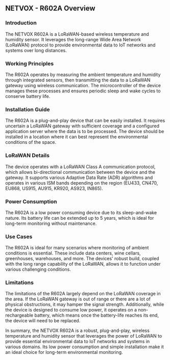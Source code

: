## NETVOX - R602A Overview

### Introduction

The NETVOX R602A is a LoRaWAN-based wireless temperature and humidity sensor. It leverages the long-range Wide Area Network (LoRaWAN) protocol to provide environmental data to IoT networks and systems over long distances.

### Working Principles

The R602A operates by measuring the ambient temperature and humidity through integrated sensors, then transmitting the data to a LoRaWAN gateway using wireless communication. The microcontroller of the device manages these processes and ensures periodic sleep and wake cycles to conserve battery life.

### Installation Guide

The R602A is a plug-and-play device that can be easily installed. It requires uncertain a LoRaWAN gateway with sufficient coverage and a configured application server where the data is to be processed. The device should be installed in a location where it can best represent the environmental conditions of the space. 

### LoRaWAN Details

The device operates with a LoRaWAN Class A communication protocol, which allows bi-directional communication between the device and the gateway. It supports various Adaptive Data Rate (ADR) algorithms and operates in various ISM bands depending on the region (EU433, CN470, EU868, US915, AU915, KR920, AS923, IN865).

### Power Consumption

The R602A is a low power consuming device due to its sleep-and-wake nature. Its battery life can be extended up to 5 years, which is ideal for long-term monitoring without maintenance.

### Use Cases

The R602A is ideal for many scenarios where monitoring of ambient conditions is essential. These include data centers, wine cellars, greenhouses, warehouses, and more. The devices' robust build, coupled with the long range capability of the LoRaWAN, allows it to function under various challenging conditions.

### Limitations

The limitations of the R602A largely depend on the LoRaWAN coverage in the area. If the LoRaWAN gateway is out of range or there are a lot of physical obstructions, it may hamper the signal strength. Additionally, while the device is designed to consume low power, it operates on a non-rechargeable battery, which means once the battery-life reaches its end, the device will need to be replaced.

In summary, the NETVOX R602A is a robust, plug-and-play, wireless temperature and humidity sensor that leverages the power of LoRaWAN to provide essential environmental data to IoT networks and systems in various domains. Its low power consumption and simple installation make it an ideal choice for long-term environmental monitoring.